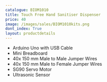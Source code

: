 ```yaml
---
catalogue: BIOM1010
title: Touch Free Hand Sanitiser Dispenser
price: 40
image: /images/sales/BIOM1010kits.png
dont_index: True
layout: productdetails
---
```


* Arduino Uno with USB Cable
* Mini Breadboard
* 40x 150 mm Male to Male Jumper Wires
* 40x 150 mm Male to Female Jumper Wires
* SG90 Servo Motor
* Ultrasonic Sensor
